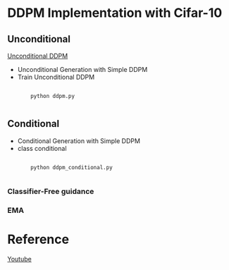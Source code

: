 # DDPM Implementation with Cifar-10 

## Unconditional 
[Unconditional DDPM]("https://github.com/hyundodo/DDPM/blob/master/DDPM_Cifar_10/DDPM.py")

- Unconditional Generation with Simple DDPM
- Train Unconditional DDPM  
    <pre><code>
      python ddpm.py
    </code></pre>

## Conditional
- Conditional Generation with Simple DDPM
- class conditional
    <pre><code>
      python ddpm_conditional.py
    </code></pre>

### Classifier-Free guidance


### EMA



# Reference
[Youtube]("https://youtu.be/TBCRlnwJtZU")
